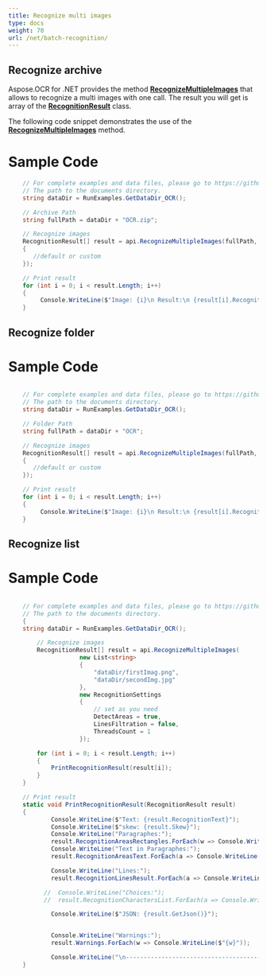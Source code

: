 ```yaml
---
title: Recognize multi images
type: docs
weight: 70
url: /net/batch-recognition/
---
```


## **Recognize archive**

Aspose.OCR for .NET provides the method [**RecognizeMultipleImages**](https://apireference.aspose.com/ocr/net/aspose.ocr/asposeocr/methods/recognizemultipleimages) that allows to recognize a multi images with one call. The result you will get is array of the [**RecognitionResult**](https://apireference.aspose.com/ocr/net/aspose.ocr/recognitionresult) class.

The following code snippet demonstrates the use of the [**RecognizeMultipleImages**](https://apireference.aspose.com/ocr/net/aspose.ocr/asposeocr/methods/recognizemultipleimages) method.

# Sample Code 

```csharp
	// For complete examples and data files, please go to https://github.com/aspose-ocr/Aspose.OCR-for-.NET
	// The path to the documents directory.
	string dataDir = RunExamples.GetDataDir_OCR();

	// Archive Path
	string fullPath = dataDir + "OCR.zip";

	// Recognize images           
	RecognitionResult[] result = api.RecognizeMultipleImages(fullPath, new RecognitionSettings
	{
	   //default or custom
	});

	// Print result
	for (int i = 0; i < result.Length; i++)
	{
		 Console.WriteLine($"Image: {i}\n Result:\n {result[i].RecognitionText}");
	}
```

## **Recognize folder**

# Sample Code 

```csharp

	// For complete examples and data files, please go to https://github.com/aspose-ocr/Aspose.OCR-for-.NET
	// The path to the documents directory.
	string dataDir = RunExamples.GetDataDir_OCR();

	// Folder Path
	string fullPath = dataDir + "OCR";

	// Recognize images           
	RecognitionResult[] result = api.RecognizeMultipleImages(fullPath, new RecognitionSettings
	{
	   //default or custom
	});

	// Print result
	for (int i = 0; i < result.Length; i++)
	{
		 Console.WriteLine($"Image: {i}\n Result:\n {result[i].RecognitionText}");
	}
```

## **Recognize list**

# Sample Code 

```csharp

	// For complete examples and data files, please go to https://github.com/aspose-ocr/Aspose.OCR-for-.NET
	// The path to the documents directory.
	{
	string dataDir = RunExamples.GetDataDir_OCR();

		// Recognize images           
		RecognitionResult[] result = api.RecognizeMultipleImages(
                    new List<string>
                    {
                        "dataDir/firstImag.png",
                        "dataDir/secondImg.jpg"
                    },
                    new RecognitionSettings
                    {
					    // set as you need
                        DetectAreas = true,
                        LinesFiltration = false,
                        ThreadsCount = 1
                    });

		for (int i = 0; i < result.Length; i++)
		{
			PrintRecognitionResult(result[i]);
		}
	}

	// Print result
	static void PrintRecognitionResult(RecognitionResult result)
    {
            Console.WriteLine($"Text: {result.RecognitionText}");
            Console.WriteLine($"skew: {result.Skew}");
            Console.WriteLine("Paragraphes:");
            result.RecognitionAreasRectangles.ForEach(w => Console.WriteLine($"{w.X} {w.Y} {w.Width} {w.Height}"));
            Console.WriteLine("Text in Paragraphes:");
            result.RecognitionAreasText.ForEach(a => Console.WriteLine($"{a}"));

            Console.WriteLine("Lines:");
            result.RecognitionLinesResult.ForEach(a => Console.WriteLine($"X: {a.Line.X} Y: {a.Line.Y} Width: {a.Line.Width} Height: {a.Line.Height}\n{a.TextInLine}"));

          //  Console.WriteLine("Choices:");
          //  result.RecognitionCharactersList.ForEach(a => Console.WriteLine($"{a[0]} {a[1]} {a[2]} {a[3]} {a[4]}"));

            Console.WriteLine($"JSON: {result.GetJson()}");


            Console.WriteLine("Warnings:");
            result.Warnings.ForEach(w => Console.WriteLine($"{w}"));

            Console.WriteLine("\n----------------------------------------");
    }
```
